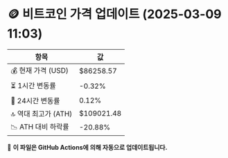 # 🪙 비트코인 가격 업데이트 (2025-03-09 11:03)

| 항목                | 값 |
|--------------------|----------------|
| 💰 현재 가격 (USD) | $86258.57 |
| ⏳ 1시간 변동률    | -0.32% |
| 📆 24시간 변동률   | 0.12% |
| 🔝 역대 최고가 (ATH) | $109021.48 |
| 📉 ATH 대비 하락률 | -20.88% |

🔄 **이 파일은 GitHub Actions에 의해 자동으로 업데이트됩니다.**
